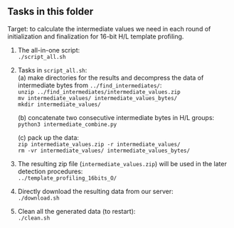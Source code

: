 ## Tasks in this folder

Target: to calculate the intermediate values we need in each round of initialization and finalization for 16-bit H/L template profiling.  

1. The all-in-one script:  
	`./script_all.sh`  

2. Tasks in `script_all.sh`:  
	(a) make directories for the results and decompress the data of intermediate bytes from `../find_intermediates/`:  
		`unzip ../find_intermediates/intermediate_values.zip`  
		`mv intermediate_values/ intermediate_values_bytes/`  
		`mkdir intermediate_values/`  

	(b) concatenate two consecutive intermediate bytes in H/L groups:  
		`python3 intermediate_combine.py`  

	(c) pack up the data:  
		`zip intermediate_values.zip -r intermediate_values/`  
		`rm -vr intermediate_values/ intermediate_values_bytes/`  

4. The resulting zip file (`intermediate_values.zip`) will be used in the later detection procedures:  
	`../template_profiling_16bits_O/`  

5. Directly download the resulting data from our server:  
	`./download.sh`  

6. Clean all the generated data (to restart):  
	`./clean.sh`  

 
